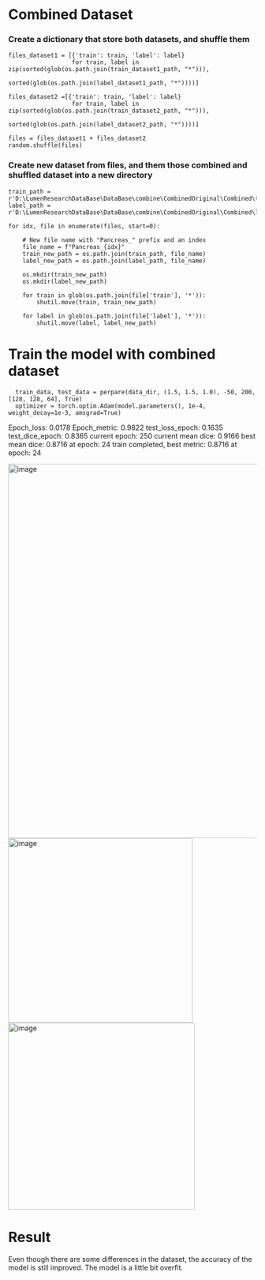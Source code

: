 # Combined Dataset

### Create a dictionary that store both datasets, and shuffle them

    files_dataset1 = [{'train': train, 'label': label} 
                      for train, label in zip(sorted(glob(os.path.join(train_dataset1_path, "*"))), 
                                              sorted(glob(os.path.join(label_dataset1_path, "*"))))]
    
    files_dataset2 =[{'train': train, 'label': label} 
                      for train, label in zip(sorted(glob(os.path.join(train_dataset2_path, "*"))), 
                                              sorted(glob(os.path.join(label_dataset2_path, "*"))))]

    files = files_dataset1 + files_dataset2
    random.shuffle(files)

### Create new dataset from files, and them those combined and shuffled dataset into a new directory 

    train_path = r'D:\LumenResearchDataBase\DataBase\combine\CombinedOriginal\Combined\train'
    label_path = r'D:\LumenResearchDataBase\DataBase\combine\CombinedOriginal\Combined\label'
    
    for idx, file in enumerate(files, start=0):
        
        # New file name with "Pancreas_" prefix and an index
        file_name = f"Pancreas_{idx}"
        train_new_path = os.path.join(train_path, file_name)
        label_new_path = os.path.join(label_path, file_name)
        
        os.mkdir(train_new_path)
        os.mkdir(label_new_path)
    
        for train in glob(os.path.join(file['train'], '*')):
            shutil.move(train, train_new_path)
            
        for label in glob(os.path.join(file['label'], '*')):
            shutil.move(label, label_new_path)

# Train the model with combined dataset

      train_data, test_data = perpare(data_dir, (1.5, 1.5, 1.0), -50, 200, [128, 128, 64], True)
      optimizer = torch.optim.Adam(model.parameters(), 1e-4, weight_decay=1e-3, amsgrad=True)

Epoch_loss: 0.0178
Epoch_metric:  0.9822
test_loss_epoch: 0.1635
test_dice_epoch: 0.8365
current epoch: 250 current mean dice: 0.9166
best mean dice: 0.8716 at epoch: 24
train completed, best metric: 0.8716 at epoch: 24

<img width="758" alt="image" src="https://github.com/tan200224/Research_Blog/assets/68765056/8ce103f8-3e32-4796-8925-49fbfb46876c">


<img width="374" alt="image" src="https://github.com/tan200224/Research_Blog/assets/68765056/0e5bb6af-bce1-4cb6-ab2c-6463ac7b81ae">

<img width="378" alt="image" src="https://github.com/tan200224/Research_Blog/assets/68765056/e1ce0bc5-fb22-420c-8c54-f23d2068fb35">

# Result 
Even though there are some differences in the dataset, the accuracy of the model is still improved. The model is a little bit overfit. 

